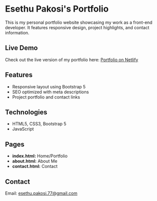 # Esethu Pakosi's Portfolio

This is my personal portfolio website showcasing my work as a front-end developer. It features responsive design, project highlights, and contact information.

## Live Demo
Check out the live version of my portfolio here: [Portfolio on Netlify](https:)


## Features
- Responsive layout using Bootstrap 5
- SEO optimized with meta descriptions
- Project portfolio and contact links

## Technologies
- HTML5, CSS3, Bootstrap 5
- JavaScript

## Pages
- **index.html:** Home/Portfolio
- **about.html:** About Me
- **contact.html:** Contact

## Contact
Email: [esethu.pakosi.77@gmail.com](mailto:esethu.pakosi.77@gmail.com)
